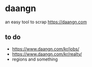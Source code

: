 daangn
=
an easy tool to scrap https://daangn.com

to do
-
* https://www.daangn.com/kr/jobs/
* https://www.daangn.com/kr/realty/
* regions and something
